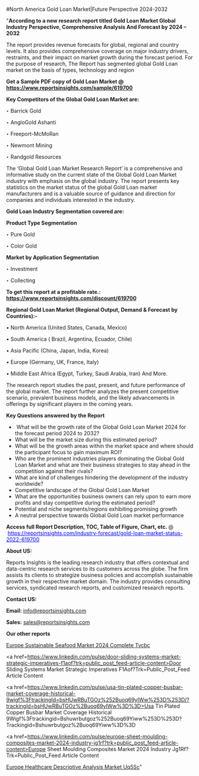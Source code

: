 #North America Gold Loan Market|Future Perspective 2024-2032

"<strong>According to a new research report titled Gold Loan Market Global Industry Perspective, Comprehensive Analysis And Forecast by 2024 – 2032</strong>

The report provides revenue forecasts for global, regional and country levels. It also provides comprehensive coverage on major industry drivers, restraints, and their impact on market growth during the forecast period. For the purpose of research, The Report has segmented global Gold Loan market on the basis of types, technology and region

<strong>Get a Sample PDF copy of Gold Loan Market </strong><strong>@<a href=https://www.reportsinsights.com/sample/619700 style=color:#0000ff;> https://www.reportsinsights.com/sample/619700</a></strong></font>

<strong>Key Competitors of the Global Gold Loan Market are:</strong>

‣ Barrick Gold

‣ AngloGold Ashanti

‣ Freeport-McMoRan

‣ Newmont Mining

‣ Randgold Resources

The ‘Global Gold Loan Market Research Report’ is a comprehensive and informative study on the current state of the Global Gold Loan Market industry with emphasis on the global industry. The report presents key statistics on the market status of the global Gold Loan market manufacturers and is a valuable source of guidance and direction for companies and individuals interested in the industry.

<strong>Gold Loan Industry Segmentation covered are:</strong>

<strong>Product Type Segmentation</strong>

‣    Pure Gold

‣ Color Gold

<strong>Market by Application Segmentation</strong>

‣   Investment

‣ Collecting

<strong>To get this report at a profitable rate.: <a href=https://www.reportsinsights.com/discount/619700 style=color:#0000ff;>https://www.reportsinsights.com/discount/619700</a></strong></font>

<strong>Regional Gold Loan Market (Regional Output, Demand &amp; Forecast by Countries):-</strong>

• North America (United States, Canada, Mexico)

• South America ( Brazil, Argentina, Ecuador, Chile)

• Asia Pacific (China, Japan, India, Korea)

• Europe (Germany, UK, France, Italy)

• Middle East Africa (Egypt, Turkey, Saudi Arabia, Iran) And More.

The research report studies the past, present, and future performance of the global market. The report further analyzes the present competitive scenario, prevalent business models, and the likely advancements in offerings by significant players in the coming years.

<strong>Key Questions answered by the Report</strong>
<ul>
  <li> What will be the growth rate of the Global Gold Loan Market 2024 for the forecast period 2024 to 2032?</li>
  <li>What will be the market size during this estimated period?</li>
  <li>What will be the growth areas within the market space and where should the participant focus to gain maximum ROI?</li>
  <li>Who are the prominent industries players dominating the Global Gold Loan Market and what are their business strategies to stay ahead in the competition against their rivals?</li>
  <li>What are kind of challenges hindering the development of the industry worldwide?</li>
  <li>Competitive landscape of the Global Gold Loan Market</li>
  <li>What are the opportunities business owners can rely upon to earn more profits and stay competitive during the estimated period?</li>
  <li>Potential and niche segments/regions exhibiting promising growth</li>
  <li>A neutral perspective towards Global Gold Loan market performance</li>
</ul>
<strong>Access full Report Description, TOC, Table of Figure, Chart, etc. </strong>@  <a href=https://reportsinsights.com/industry-forecast/gold-loan-market-status-2022-619700 style=color:#0000ff;>https://reportsinsights.com/industry-forecast/gold-loan-market-status-2022-619700</a></font>

<strong><strong>About US</strong>:</strong>

Reports Insights is the leading research industry that offers contextual and data-centric research services to its customers across the globe. The firm assists its clients to strategize business policies and accomplish sustainable growth in their respective market domain. The industry provides consulting services, syndicated research reports, and customized research reports.

<strong>Contact US:</strong>

<p class=""""><b>Email:</b> <a href=mailto:info@reportsinsights.com>info@reportsinsights.com</a></p>
<p class=""""><b>Sales:</b> <a href=mailto:sales@reportsinsights.com>sales@reportsinsights.com</a></p>

<strong>Our other reports</strong>

<a href=https://www.linkedin.com/pulse/europe-sustainable-seafood-market-2024-complete-tvcbc/>Europe Sustainable Seafood Market 2024 Complete Tvcbc</a>

<a href=https://www.linkedin.com/pulse/door-sliding-systems-market-strategic-imperatives-f1aof?trk=public_post_feed-article-content>Door Sliding Systems Market Strategic Imperatives F1Aof?Trk=Public_Post_Feed Article Content</a>

<a href=https://www.linkedin.com/pulse/usa-tin-plated-copper-busbar-market-coverage-historical-9wigf%3FtrackingId=bsHUwRBuTGOz%252Buoq69yIWw%253D%253D/?trackingId=bsHUwRBuTGOz%2Buoq69yIWw%3D%3D>Usa Tin Plated Copper Busbar Market Coverage Historical 9Wigf%3Ftrackingid=Bshuwrbutgoz%252Buoq69Yiww%253D%253D?Trackingid=Bshuwrbutgoz%2Buoq69Yiww%3D%3D</a>

<a href=https://www.linkedin.com/pulse/europe-sheet-moulding-composites-market-2024-industry-jg1rf?trk=public_post_feed-article-content>Europe Sheet Moulding Composites Market 2024 Industry Jg1Rf?Trk=Public_Post_Feed Article Content</a>

<a href=https://www.linkedin.com/pulse/europe-healthcare-descriptive-analysis-market-uq5sc/>Europe Healthcare Descriptive Analysis Market Uq5Sc</a>"
